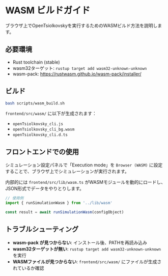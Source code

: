 # WASM ビルドガイド

ブラウザ上でOpenTsiolkovskyを実行するためのWASMビルド方法を説明します。

## 必要環境

- Rust toolchain (stable)
- wasm32ターゲット: `rustup target add wasm32-unknown-unknown`
- wasm-pack: https://rustwasm.github.io/wasm-pack/installer/

## ビルド

```bash
bash scripts/wasm_build.sh
```

`frontend/src/wasm/` に以下が生成されます：
- `openTsiolkovsky_cli.js`
- `openTsiolkovsky_cli_bg.wasm`
- `openTsiolkovsky_cli.d.ts`

## フロントエンドでの使用

シミュレーション設定パネルで「Execution mode」を `Browser (WASM)` に設定することで、ブラウザ上でシミュレーションが実行されます。

内部的には `frontend/src/lib/wasm.ts` がWASMモジュールを動的にロードし、JSON形式でデータをやりとりします。

```typescript
// 使用例
import { runSimulationWasm } from '../lib/wasm'

const result = await runSimulationWasm(configObject)
```

## トラブルシューティング

- **wasm-pack が見つからない**: インストール後、PATHを再読み込み
- **wasm32ターゲットが無い**: `rustup target add wasm32-unknown-unknown` を実行
- **WASMファイルが見つからない**: `frontend/src/wasm/` にファイルが生成されているか確認